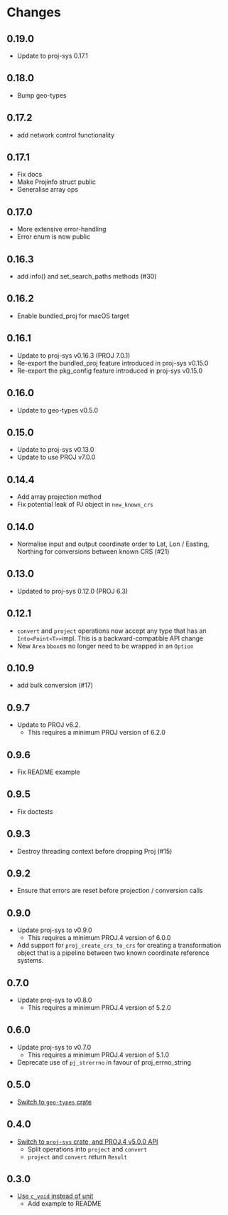 # Changes

## 0.19.0
* Update to proj-sys 0.17.1

## 0.18.0
* Bump geo-types

## 0.17.2
* add network control functionality

## 0.17.1
* Fix docs
* Make Projinfo struct public
* Generalise array ops

## 0.17.0
* More extensive error-handling
* Error enum is now public

## 0.16.3
* add info() and set_search_paths methods (#30)

## 0.16.2
* Enable bundled_proj for macOS target

## 0.16.1
* Update to proj-sys v0.16.3 (PROJ 7.0.1)
* Re-export the bundled_proj feature introduced in proj-sys v0.15.0
* Re-export the pkg_config feature introduced in proj-sys v0.15.0

## 0.16.0
* Update to geo-types v0.5.0

## 0.15.0
* Update to proj-sys v0.13.0
* Update to use PROJ v7.0.0

## 0.14.4
* Add array projection method
* Fix potential leak of PJ object in `new_known_crs`

## 0.14.0
* Normalise input and output coordinate order to Lat, Lon / Easting, Northing for conversions between known CRS (#21)

## 0.13.0
* Updated to proj-sys 0.12.0 (PROJ 6.3)

## 0.12.1
- `convert` and `project` operations now accept any type that has an `Into<Point<T>>`impl. This is a backward-compatible API change
- New `Area` `bbox`es no longer need to be wrapped in an `Option`

## 0.10.9
* add bulk conversion (#17)

## 0.9.7
* Update to PROJ v6.2.
    * This requires a minimum PROJ version of 6.2.0

## 0.9.6
* Fix README example

## 0.9.5
* Fix doctests

## 0.9.3
* Destroy threading context before dropping Proj (#15)

## 0.9.2
* Ensure that errors are reset before projection / conversion calls

## 0.9.0
* Update proj-sys to v0.9.0
    * This requires a minimum PROJ.4 version of 6.0.0
* Add support for `proj_create_crs_to_crs` for creating a transformation object that is a pipeline between two known coordinate reference systems.

## 0.7.0
* Update proj-sys to v0.8.0
    * This requires a minimum PROJ.4 version of 5.2.0

## 0.6.0

* Update proj-sys to v0.7.0
    * This requires a minimum PROJ.4 version of 5.1.0
* Deprecate use of `pj_strerrno` in favour of proj_errno_string

## 0.5.0

* [Switch to `geo-types` crate](https://github.com/georust/rust-proj/pull/8)

## 0.4.0

* [Switch to `proj-sys` crate, and PROJ.4 v5.0.0 API](https://github.com/georust/rust-proj/pull/6)
    * Split operations into `project` and `convert`
    * `project` and `convert` return `Result`


## 0.3.0

* [Use `c_void` instead of unit](https://github.com/georust/rust-proj/pull/5)
    * Add example to README

